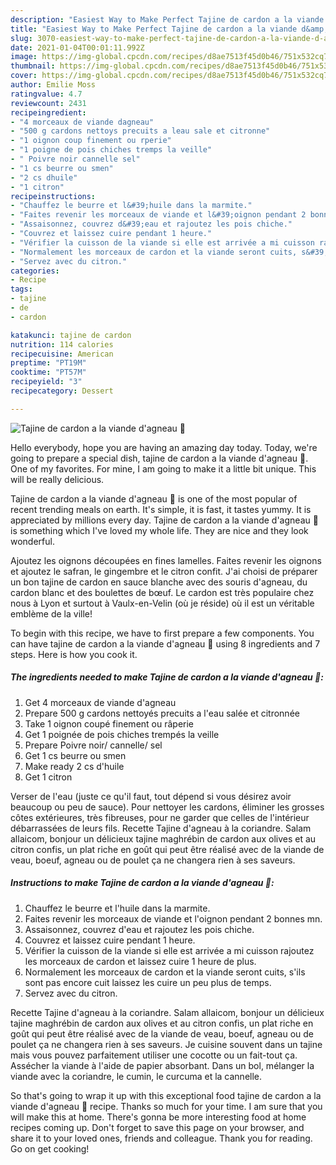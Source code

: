 ```yaml
---
description: "Easiest Way to Make Perfect Tajine de cardon a la viande d&amp;#39;agneau 🍴"
title: "Easiest Way to Make Perfect Tajine de cardon a la viande d&amp;#39;agneau 🍴"
slug: 3070-easiest-way-to-make-perfect-tajine-de-cardon-a-la-viande-d-and-39-agneau
date: 2021-01-04T00:01:11.992Z
image: https://img-global.cpcdn.com/recipes/d8ae7513f45d0b46/751x532cq70/tajine-de-cardon-a-la-viande-dagneau-🍴-photo-principale-de-la-recette.jpg
thumbnail: https://img-global.cpcdn.com/recipes/d8ae7513f45d0b46/751x532cq70/tajine-de-cardon-a-la-viande-dagneau-🍴-photo-principale-de-la-recette.jpg
cover: https://img-global.cpcdn.com/recipes/d8ae7513f45d0b46/751x532cq70/tajine-de-cardon-a-la-viande-dagneau-🍴-photo-principale-de-la-recette.jpg
author: Emilie Moss
ratingvalue: 4.7
reviewcount: 2431
recipeingredient:
- "4 morceaux de viande dagneau"
- "500 g cardons nettoys precuits a leau sale et citronne"
- "1 oignon coup finement ou rperie"
- "1 poigne de pois chiches tremps la veille"
- " Poivre noir cannelle sel"
- "1 cs beurre ou smen"
- "2 cs dhuile"
- "1 citron"
recipeinstructions:
- "Chauffez le beurre et l&#39;huile dans la marmite."
- "Faites revenir les morceaux de viande et l&#39;oignon pendant 2 bonnes mn."
- "Assaisonnez, couvrez d&#39;eau et rajoutez les pois chiche."
- "Couvrez et laissez cuire pendant 1 heure."
- "Vérifier la cuisson de la viande si elle est arrivée a mi cuisson rajoutez les morceaux de cardon et laissez cuire 1 heure de plus."
- "Normalement les morceaux de cardon et la viande seront cuits, s&#39;ils sont pas encore cuit laissez les cuire un peu plus de temps."
- "Servez avec du citron."
categories:
- Recipe
tags:
- tajine
- de
- cardon

katakunci: tajine de cardon 
nutrition: 114 calories
recipecuisine: American
preptime: "PT19M"
cooktime: "PT57M"
recipeyield: "3"
recipecategory: Dessert

---
```



![Tajine de cardon a la viande d&#39;agneau 🍴](https://img-global.cpcdn.com/recipes/d8ae7513f45d0b46/751x532cq70/tajine-de-cardon-a-la-viande-dagneau-🍴-photo-principale-de-la-recette.jpg)

Hello everybody, hope you are having an amazing day today. Today, we're going to prepare a special dish, tajine de cardon a la viande d&#39;agneau 🍴. One of my favorites. For mine, I am going to make it a little bit unique. This will be really delicious.

Tajine de cardon a la viande d&#39;agneau 🍴 is one of the most popular of recent trending meals on earth. It's simple, it is fast, it tastes yummy. It is appreciated by millions every day. Tajine de cardon a la viande d&#39;agneau 🍴 is something which I've loved my whole life. They are nice and they look wonderful.

Ajoutez les oignons découpées en fines lamelles. Faites revenir les oignons et ajoutez le safran, le gingembre et le citron confit. J&#39;ai choisi de préparer un bon tajine de cardon en sauce blanche avec des souris d&#39;agneau, du cardon blanc et des boulettes de bœuf. Le cardon est très populaire chez nous à Lyon et surtout à Vaulx-en-Velin (où je réside) où il est un véritable emblème de la ville!


To begin with this recipe, we have to first prepare a few components. You can have tajine de cardon a la viande d&#39;agneau 🍴 using 8 ingredients and 7 steps. Here is how you cook it.

<!--inarticleads1-->

##### The ingredients needed to make Tajine de cardon a la viande d&#39;agneau 🍴:

1. Get 4 morceaux de viande d&#39;agneau
1. Prepare 500 g cardons nettoyés precuits a l&#39;eau salée et citronnée
1. Take 1 oignon coupé finement ou râperie
1. Get 1 poignée de pois chiches trempés la veille
1. Prepare  Poivre noir/ cannelle/ sel
1. Get 1 cs beurre ou smen
1. Make ready 2 cs d&#39;huile
1. Get 1 citron


Verser de l&#39;eau (juste ce qu&#39;il faut, tout dépend si vous désirez avoir beaucoup ou peu de sauce). Pour nettoyer les cardons, éliminer les grosses côtes extérieures, très fibreuses, pour ne garder que celles de l&#39;intérieur débarrassées de leurs fils. Recette Tajine d&#39;agneau à la coriandre. Salam allaicom, bonjour un délicieux tajine maghrébin de cardon aux olives et au citron confis, un plat riche en goût qui peut être réalisé avec de la viande de veau, boeuf, agneau ou de poulet ça ne changera rien à ses saveurs. 

<!--inarticleads2-->

##### Instructions to make Tajine de cardon a la viande d&#39;agneau 🍴:

1. Chauffez le beurre et l&#39;huile dans la marmite.
1. Faites revenir les morceaux de viande et l&#39;oignon pendant 2 bonnes mn.
1. Assaisonnez, couvrez d&#39;eau et rajoutez les pois chiche.
1. Couvrez et laissez cuire pendant 1 heure.
1. Vérifier la cuisson de la viande si elle est arrivée a mi cuisson rajoutez les morceaux de cardon et laissez cuire 1 heure de plus.
1. Normalement les morceaux de cardon et la viande seront cuits, s&#39;ils sont pas encore cuit laissez les cuire un peu plus de temps.
1. Servez avec du citron.


Recette Tajine d&#39;agneau à la coriandre. Salam allaicom, bonjour un délicieux tajine maghrébin de cardon aux olives et au citron confis, un plat riche en goût qui peut être réalisé avec de la viande de veau, boeuf, agneau ou de poulet ça ne changera rien à ses saveurs. Je cuisine souvent dans un tajine mais vous pouvez parfaitement utiliser une cocotte ou un fait-tout ça. Assécher la viande à l&#39;aide de papier absorbant. Dans un bol, mélanger la viande avec la coriandre, le cumin, le curcuma et la cannelle. 

So that's going to wrap it up with this exceptional food tajine de cardon a la viande d&#39;agneau 🍴 recipe. Thanks so much for your time. I am sure that you will make this at home. There's gonna be more interesting food at home recipes coming up. Don't forget to save this page on your browser, and share it to your loved ones, friends and colleague. Thank you for reading. Go on get cooking!
